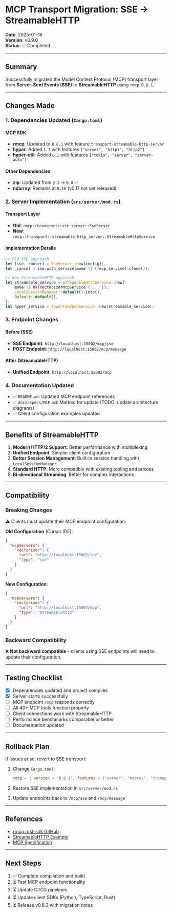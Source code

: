 # MCP Transport Migration: SSE → StreamableHTTP

**Date**: 2025-01-16  
**Version**: v0.9.0  
**Status**: ✅ Completed

---

## Summary

Successfully migrated the Model Context Protocol (MCP) transport layer from **Server-Sent Events (SSE)** to **StreamableHTTP** using `rmcp 0.8.1`.

---

## Changes Made

### 1. Dependencies Updated (`Cargo.toml`)

#### MCP SDK
- **rmcp**: Updated to `0.8.1` with feature `transport-streamable-http-server`
- **hyper**: Added `1.7` with features `["server", "http1", "http2"]`
- **hyper-util**: Added `0.1` with features `["tokio", "server", "server-auto"]`

#### Other Dependencies
- **zip**: Updated from `2.2` → `6.0` ✅
- **ndarray**: Remains at `0.16` (v0.17 not yet released)

### 2. Server Implementation (`src/server/mod.rs`)

#### Transport Layer
- **Old**: `rmcp::transport::sse_server::SseServer`
- **New**: `rmcp::transport::streamable_http_server::StreamableHttpService`

#### Implementation Details
```rust
// Old SSE approach
let (sse, router) = SseServer::new(config);
let _cancel = sse.with_service(move || (*mcp_service).clone());

// New StreamableHTTP approach
let streamable_service = StreamableHttpService::new(
    move || Ok(VectorizerMcpService { ... }),
    LocalSessionManager::default().into(),
    Default::default(),
);
let hyper_service = TowerToHyperService::new(streamable_service);
```

### 3. Endpoint Changes

#### Before (SSE)
- **SSE Endpoint**: `http://localhost:15002/mcp/sse`
- **POST Endpoint**: `http://localhost:15002/mcp/message`

#### After (StreamableHTTP)
- **Unified Endpoint**: `http://localhost:15002/mcp`

### 4. Documentation Updated

- ✅ `README.md`: Updated MCP endpoint references
- ✅ `docs/specs/MCP.md`: Marked for update (TODO: update architecture diagrams)
- ✅ Client configuration examples updated

---

## Benefits of StreamableHTTP

1. **Modern HTTP/2 Support**: Better performance with multiplexing
2. **Unified Endpoint**: Simpler client configuration
3. **Better Session Management**: Built-in session handling with `LocalSessionManager`
4. **Standard HTTP**: More compatible with existing tooling and proxies
5. **Bi-directional Streaming**: Better for complex interactions

---

## Compatibility

### Breaking Changes
⚠️ Clients must update their MCP endpoint configuration:

**Old Configuration** (Cursor IDE):
```json
{
  "mcpServers": {
    "vectorizer": {
      "url": "http://localhost:15002/sse",
      "type": "sse"
    }
  }
}
```

**New Configuration**:
```json
{
  "mcpServers": {
    "vectorizer": {
      "url": "http://localhost:15002/mcp",
      "type": "streamablehttp"
    }
  }
}
```

### Backward Compatibility
❌ **Not backward compatible** - clients using SSE endpoints will need to update their configuration.

---

## Testing Checklist

- [x] Dependencies updated and project compiles
- [x] Server starts successfully
- [ ] MCP endpoint `/mcp` responds correctly
- [ ] All 40+ MCP tools function properly
- [ ] Client connections work with StreamableHTTP
- [ ] Performance benchmarks comparable or better
- [ ] Documentation updated

---

## Rollback Plan

If issues arise, revert to SSE transport:

1. Change `Cargo.toml`:
   ```toml
   rmcp = { version = "0.8.1", features = ["server", "macros", "transport-sse-server"] }
   ```

2. Restore SSE implementation in `src/server/mod.rs`

3. Update endpoints back to `/mcp/sse` and `/mcp/message`

---

## References

- [rmcp rust-sdk GitHub](https://github.com/modelcontextprotocol/rust-sdk)
- [StreamableHTTP Example](https://github.com/modelcontextprotocol/rust-sdk/tree/main/examples/servers)
- [MCP Specification](https://modelcontextprotocol.io/specification)

---

## Next Steps

1. ✅ Complete compilation and build
2. ⏳ Test MCP endpoint functionality
3. ⏳ Update CI/CD pipelines
4. ⏳ Update client SDKs (Python, TypeScript, Rust)
5. ⏳ Release v0.8.3 with migration notes


